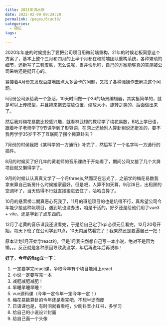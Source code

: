 ```yaml
---
title: 2021年流水账
date: 2022-02-09 09:24:20
permalink: /pages/6cac10/
categories:
  - 随记
tags:
    -
---
```

2020年年底的时候提出了要把公司项目用微前端重构，21年的时候老板同意这个方案了，基本上整个三月和四月的上半个月都在和前端团队重构系统，各种繁琐的细节，还新写了三套皮肤，怎么说呢，累并快乐吧，自己的方案能够真的实施被公司采纳还是挺开心的。  

紧接着4月份又发现百度地图点太多会卡的问题，又找了各种骚操作去解决这个问题。  

5月份公司派给我一个急活，10天时间做一个3d的场景编辑器，其实挺简单的，就是可以上传模型，并且拖来拖去摆放位置，缩放大小，旋转之类的，后面做出来了。  

然后我对梅花易数比较感兴趣，就看林武樟的教程学了梅花易数，B站上学日语，跟着叶子老师学了9节课学到了形容词，在网上还给别人算卦别说还挺准的，要不我再学学35岁干不了互联网了摆个摊算卦去？  

7月份的时侯我把《某科学的一方通行》补完了，然后写了一个名字叫一方通行的插件。  

8月的时候买了好几年的黄老师的音乐课终于开始看了，期间公司又接了几个大屏项目就又懒得学了。

9月的时候认认真真又学了一个月threejs,然而现在忘光了，之前学的梅花易数我拿来算自己新房什么时候搬家最好，但是吧，人算不如天算，9月28日，出租房的空调坏了，当天热得不行就直接搬进去住了，哈哈白算了。  

10月的悬索桥二期真恶心死我了，11月的班组项目的也是坑得不行，真希望公司今年能少接这种坑项目，遇到坑也没办法，咱是干活的，好歹还是给他们用了vue3 + vite，还是学到了点东西的。  

12月了老黄的音乐课我还没看完，于是给自己定了kpi必须元旦看完，12月20号开始，每天下班了在公司学到11点，10天内居然看完了！我果然还是要逼自己一把！  

原本计划1月开始学react的，但是1月我突然想自己写一本小说，绝对不是因为懒。。。反正就是各种原因导致我没学，年后再说年后再说嘛！  



**好了，今年的flag立一下：**  
1. 一定要学完react课，争取今年有个项目能用上react
2. 小说一定要写完一本
3. 减肥减肥减肥！
4. 早睡早睡早睡！
5. vue源码课（今年一定今年一定今年一定！）
6. 梅花易数算卦的今年还是看完吧，不想半途而废
7. 日语课也是，有时间就看看吧，少刷抖音小红书，多学习
8. 给自己的小说设计封面
9. 给自己画一个头像

